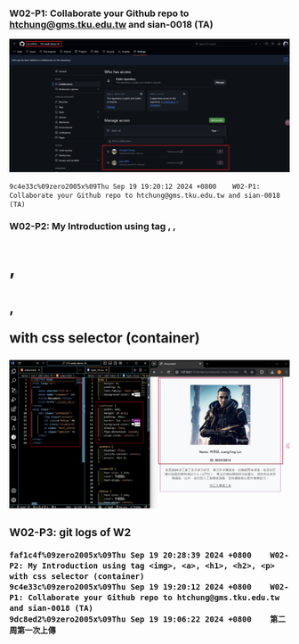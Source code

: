 ### W02-P1: Collaborate your Github repo to htchung@gms.tku.edu.tw and sian-0018 (TA)

![](w02-p1.png)

```
9c4e33c%09zero2005x%09Thu Sep 19 19:20:12 2024 +0800    W02-P1: Collaborate your Github repo to htchung@gms.tku.edu.tw and sian-0018 (TA)
```


### W02-P2: My Introduction using tag <img>, <a>, <h1>, <h2>, <p> with css selector (container)

![](w02-p2.png)

### W02-P3: git logs of W2

```
faf1c4f%09zero2005x%09Thu Sep 19 20:28:39 2024 +0800    W02-P2: My Introduction using tag <img>, <a>, <h1>, <h2>, <p> with css selector (container)
9c4e33c%09zero2005x%09Thu Sep 19 19:20:12 2024 +0800    W02-P1: Collaborate your Github repo to htchung@gms.tku.edu.tw and sian-0018 (TA)       
9dc8ed2%09zero2005x%09Thu Sep 19 19:06:22 2024 +0800    第二周第一次上傳
```
